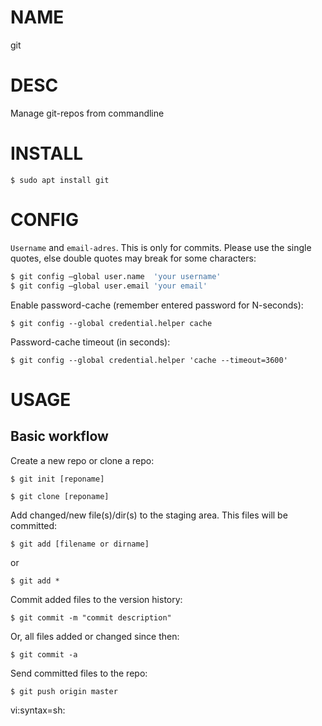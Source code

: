 # NAME
git


# DESC
Manage git-repos from commandline


# INSTALL

`$ sudo apt install git`


# CONFIG

`Username` and `email-adres`. This is only for commits. Please use the single quotes, else double quotes may break for some characters:

```sh
$ git config –global user.name  'your username'
$ git config –global user.email 'your email'
```

Enable password-cache (remember entered password for N-seconds):

`$ git config --global credential.helper cache`

Password-cache timeout (in seconds):

`$ git config --global credential.helper 'cache --timeout=3600'`



# USAGE

## Basic workflow

Create a new repo or clone a repo:

`$ git init [reponame]`

`$ git clone [reponame]`


Add changed/new file(s)/dir(s) to the staging area. This files will be committed:

`$ git add [filename or dirname]`

or

`$ git add *`


Commit added files to the version history:

`$ git commit -m "commit description"`

Or, all files added or changed since then:

`$ git commit -a`


Send committed files to the repo:

`$ git push origin master`

vi:syntax=sh:
